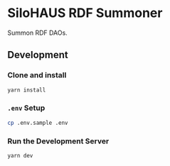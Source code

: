 # SiloHAUS RDF Summoner

Summon RDF DAOs.

## Development

### Clone and install

```bash
yarn install
```

### `.env` Setup

```bash
cp .env.sample .env
```

### Run the Development Server

```bash
yarn dev
```
